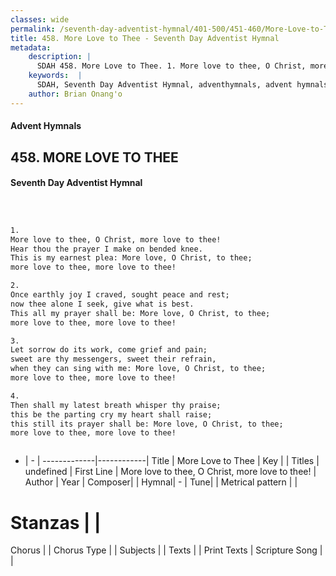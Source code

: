```yaml
---
classes: wide
permalink: /seventh-day-adventist-hymnal/401-500/451-460/More-Love-to-Thee/
title: 458. More Love to Thee - Seventh Day Adventist Hymnal
metadata:
    description: |
      SDAH 458. More Love to Thee. 1. More love to thee, O Christ, more love to thee! Hear thou the prayer I make on bended knee. This is my earnest plea: More love, O Christ, to thee; more love to thee, more love to thee!
    keywords:  |
      SDAH, Seventh Day Adventist Hymnal, adventhymnals, advent hymnals, More Love to Thee, More love to thee, O Christ, more love to thee! 
    author: Brian Onang'o
---
```


#### Advent Hymnals
## 458. MORE LOVE TO THEE
#### Seventh Day Adventist Hymnal

```txt



1.
More love to thee, O Christ, more love to thee!
Hear thou the prayer I make on bended knee.
This is my earnest plea: More love, O Christ, to thee;
more love to thee, more love to thee!

2.
Once earthly joy I craved, sought peace and rest;
now thee alone I seek, give what is best.
This all my prayer shall be: More love, O Christ, to thee;
more love to thee, more love to thee!

3.
Let sorrow do its work, come grief and pain;
sweet are thy messengers, sweet their refrain,
when they can sing with me: More love, O Christ, to thee;
more love to thee, more love to thee!

4.
Then shall my latest breath whisper thy praise;
this be the parting cry my heart shall raise;
this still its prayer shall be: More love, O Christ, to thee;
more love to thee, more love to thee!



```

- |   -  |
-------------|------------|
Title | More Love to Thee |
Key |  |
Titles | undefined |
First Line | More love to thee, O Christ, more love to thee! |
Author | 
Year | 
Composer|  |
Hymnal|  - |
Tune|  |
Metrical pattern | |
# Stanzas |  |
Chorus |  |
Chorus Type |  |
Subjects |  |
Texts |  |
Print Texts | 
Scripture Song |  |
  
